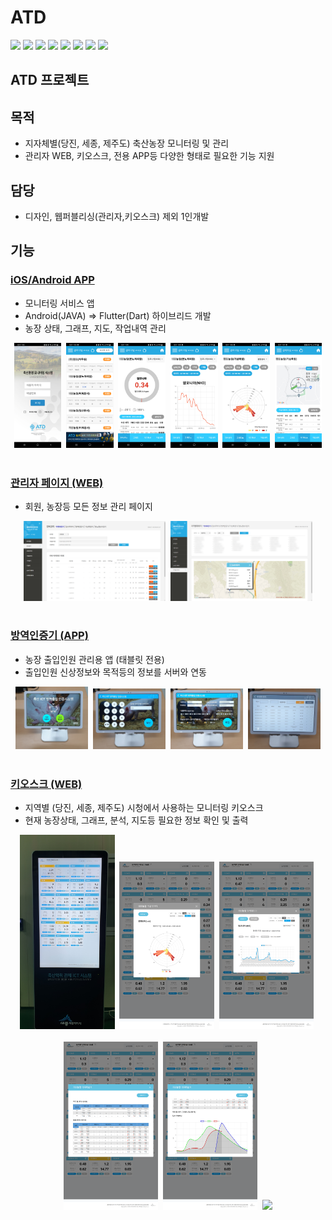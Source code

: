 # ATD
<div>
<img src="https://img.shields.io/badge/Android-3DDC84?style=flat-square&logo=Android&logoColor=white"/>
<img src="https://img.shields.io/badge/iOS-000000?style=flat-square&logo=Apple&logoColor=white"/>  
<img src="https://img.shields.io/badge/Flutter-02569B?style=flat-square&logo=Flutter&logoColor=white"/>
<img src="https://img.shields.io/badge/Dart-0175C2?style=flat-square&logo=Dart&logoColor=white"/>
<img src="https://img.shields.io/badge/HTML-E34F26?style=flat-square&logo=HTML5&logoColor=white"/>
<img src="https://img.shields.io/badge/Javascript-F7DF1E?style=flat-square&logo=javascript&logoColor=black"/>
<img src="https://img.shields.io/badge/PHP-777BB4?style=flat-square&logo=PHP&logoColor=white"/>
<img src="https://img.shields.io/badge/MySQL-4479A1?style=flat-square&logo=MySQL&logoColor=white"/>
</div>

## ATD 프로젝트

## 목적
- 지자체별(당진, 세종, 제주도) 축산농장 모니터링 및 관리 
- 관리자 WEB, 키오스크, 전용 APP등 다양한 형태로 필요한 기능 지원

## 담당
- 디자인, 웹퍼블리싱(관리자,키오스크) 제외 1인개발

## 기능
### <a href ="https://github.com/cjk09083/ATD/tree/main/IOS%26Android%20APP">iOS/Android APP </a>
- 모니터링 서비스 앱
- Android(JAVA) => Flutter(Dart) 하이브리드 개발
- 농장 상태, 그래프, 지도, 작업내역 관리
<div align="center" >
<img src="https://github.com/cjk09083/ATD/blob/main/IOS%26Android%20APP/0.%20로그인.jpg" width="15%"/>&nbsp;
<img src="https://github.com/cjk09083/ATD/blob/main/IOS%26Android%20APP/1.%20메인.jpg" width="15%"/>&nbsp;
<img src="https://github.com/cjk09083/ATD/blob/main/IOS%26Android%20APP/2.%20장비상태.jpg" width="15%"/>&nbsp;
<img src="https://github.com/cjk09083/ATD/blob/main/IOS%26Android%20APP/2-2%20그래프%20(일반).jpg" width="15%"/>&nbsp;
<img src="https://github.com/cjk09083/ATD/blob/main/IOS%26Android%20APP/2-2%20그래프%20(풍향풍속).jpg" width="15%"/>&nbsp;
<img src="https://github.com/cjk09083/ATD/blob/main/IOS%26Android%20APP/2-3%20대기확산(일반).jpg" width="15%"/>
</div></br>

### <a href ="https://github.com/cjk09083/ATD/tree/main/관리자%20WEB">관리자 페이지 (WEB) </a>
- 회원, 농장등 모든 정보 관리 페이지
<div align="center" >
<img src="https://github.com/cjk09083/ATD/blob/main/관리자%20WEB/2.%20장비관리%20-%20악취측정기.PNG" width="45%"/>&nbsp;
<img src="https://github.com/cjk09083/ATD/blob/main/관리자%20WEB/8.%20지역별%20데이터%20-%20상세.PNG" width="45%"/>
</div></br>

### <a href ="https://github.com/cjk09083/ATD/tree/main/대인방역기">방역인증기 (APP) </a>
- 농장 출입인원 관리용 앱 (태블릿 전용)
- 출입인원 신상정보와 목적등의 정보를 서버와 연동
<div align="center" >
<img src="https://github.com/cjk09083/ATD/blob/main/대인방역기/방역인증기_1.jpg" width="23%"/>&nbsp;
<img src="https://github.com/cjk09083/ATD/blob/main/대인방역기/방역인증기_3.jpg" width="23%"/>&nbsp;
<img src="https://github.com/cjk09083/ATD/blob/main/대인방역기/방역인증기_4.jpg" width="23%"/>&nbsp;
<img src="https://github.com/cjk09083/ATD/blob/main/대인방역기/방역인증기_6.jpg" width="23%"/>
</div></br>


### <a href ="https://github.com/cjk09083/ATD/tree/main/키오스크">키오스크 (WEB) </a>
- 지역별 (당진, 세종, 제주도) 시청에서 사용하는 모니터링 키오스크
- 현재 농장상태, 그래프, 분석, 지도등 필요한 정보 확인 및 출력
<div align="center" >
<img src="https://github.com/cjk09083/ATD/blob/main/현장사진/키오스크-2.jpg" width="30%"/>&nbsp;
<img src="https://github.com/cjk09083/ATD/blob/main/키오스크/3.%20농가별현황%20-%20기상%20차트.png" width="30%"/>&nbsp;
<img src="https://github.com/cjk09083/ATD/blob/main/키오스크/3.%20농가별현황%20-%20악취%20차트.png" width="30%"/>&nbsp;
</div></br>
<div align="center" >
<img src="https://github.com/cjk09083/ATD/blob/main/키오스크/4.%20농가별현황%20-%20데이터%20분석.png" width="30%"/>&nbsp;
<img src="https://github.com/cjk09083/ATD/blob/main/키오스크/4.%20농가별현황%20-%20데이터%20분석2.png" width="30%"/>&nbsp;
<img src="https://github.com/cjk09083/ATD/blob/main/%ED%82%A4%EC%98%A4%EC%8A%A4%ED%81%AC/6.%20%E1%84%8E%E1%85%AE%E1%86%A8%E1%84%89%E1%85%A1%E1%86%AB%20%E1%84%8C%E1%85%B5%E1%84%83%E1%85%A9(제주도).png" width="30%"/>
</div></br>


